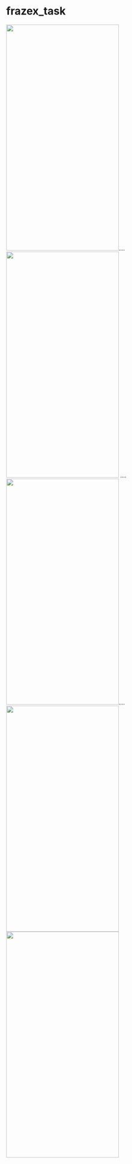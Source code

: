 # frazex_task


<img src = "https://user-images.githubusercontent.com/74558294/179210218-9e0ee7b2-49a7-4ba3-85cf-13372a1761c6.png" height="600" width="300">....<img src = "https://user-images.githubusercontent.com/74558294/179210202-a2cda3b4-3052-4a90-9560-7a9304a8e0cf.png" height="600" width="300"> ....<img src = "https://user-images.githubusercontent.com/74558294/179210212-03008e44-3aa9-4f16-8b5a-f817e04f5c50.png" height="600" width="300">....<img src = "https://user-images.githubusercontent.com/74558294/179210192-e3f66dad-fcb4-4319-bf90-b29b4bbf5403.png" height="600" width="300">
<img src = "https://user-images.githubusercontent.com/74558294/179210917-f28c00e5-d073-4b2c-b63a-c2b18207e0f7.png" height="600" width="300">
